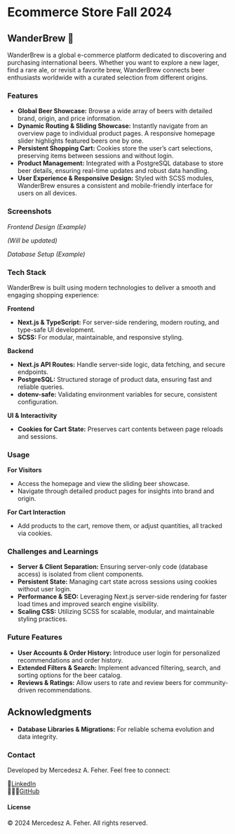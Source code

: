 
# Ecommerce Store Fall 2024

## WanderBrew 🍺

WanderBrew is a global e-commerce platform dedicated to discovering and purchasing international beers. Whether you want to explore a new lager, find a rare ale, or revisit a favorite brew, WanderBrew connects beer enthusiasts worldwide with a curated selection from different origins.

### Features

- **Global Beer Showcase:** Browse a wide array of beers with detailed brand, origin, and price information.
- **Dynamic Routing & Sliding Showcase:** Instantly navigate from an overview page to individual product pages. A responsive homepage slider highlights featured beers one by one.
- **Persistent Shopping Cart:** Cookies store the user’s cart selections, preserving items between sessions and without login.
- **Product Management:** Integrated with a PostgreSQL database to store beer details, ensuring real-time updates and robust data handling.
- **User Experience & Responsive Design:** Styled with SCSS modules, WanderBrew ensures a consistent and mobile-friendly interface for users on all devices.

### Screenshots

_Frontend Design (Example)_

*(Will be updated)*

_Database Setup (Example)_



### Tech Stack

WanderBrew is built using modern technologies to deliver a smooth and engaging shopping experience:

**Frontend**
- **Next.js & TypeScript:** For server-side rendering, modern routing, and type-safe UI development.
- **SCSS:** For modular, maintainable, and responsive styling.

**Backend**
- **Next.js API Routes:** Handle server-side logic, data fetching, and secure endpoints.
- **PostgreSQL:** Structured storage of product data, ensuring fast and reliable queries.
- **dotenv-safe:** Validating environment variables for secure, consistent configuration.

**UI & Interactivity**
- **Cookies for Cart State:** Preserves cart contents between page reloads and sessions.

### Usage

**For Visitors**
- Access the homepage and view the sliding beer showcase.
- Navigate through detailed product pages for insights into brand and origin.

**For Cart Interaction**
- Add products to the cart, remove them, or adjust quantities, all tracked via cookies.

### Challenges and Learnings

- **Server & Client Separation:** Ensuring server-only code (database access) is isolated from client components.
- **Persistent State:** Managing cart state across sessions using cookies without user login.
- **Performance & SEO:** Leveraging Next.js server-side rendering for faster load times and improved search engine visibility.
- **Scaling CSS:** Utilizing SCSS for scalable, modular, and maintainable styling practices.

### Future Features

- **User Accounts & Order History:** Introduce user login for personalized recommendations and order history.
- **Extended Filters & Search:** Implement advanced filtering, search, and sorting options for the beer catalog.
- **Reviews & Ratings:** Allow users to rate and review beers for community-driven recommendations.

## Acknowledgments
- **Database Libraries & Migrations:** For reliable schema evolution and data integrity.

### Contact

Developed by Mercedesz A. Feher. Feel free to connect:

👤[LinkedIn](www.linkedin.com/in/mercedesz-a-feher)  
👩🏼‍💻[GitHub](https://github.com/mercedeszafeher)

#### License

© 2024 Mercedesz A. Feher. All rights reserved.
